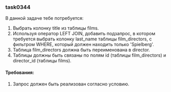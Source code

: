 
### task0344

В данной задаче тебе потребуется:
1. Выбрать колонку title из таблицы films.
2. Используя оператор LEFT JOIN, добавить подзапрос, в котором требуется выбрать колонку last_name таблицы film_directors, с фильтром WHERE, который должен находить только &#39;Spielberg&#39;.
3. Таблица film_directors должна быть переименована в director.
4. Таблицы должны быть связаны по полям id (таблицы film_directors) и director_id (таблицы films).


#### Требования:
1.	Запрос должен быть реализован согласно условию.

